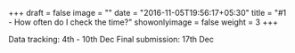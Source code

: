 +++
draft = false
image = ""
date = "2016-11-05T19:56:17+05:30"
title = "#1 - How often do I check the time?"
showonlyimage = false
weight = 3
+++

Data tracking: 4th - 10th Dec
Final submission: 17th Dec

